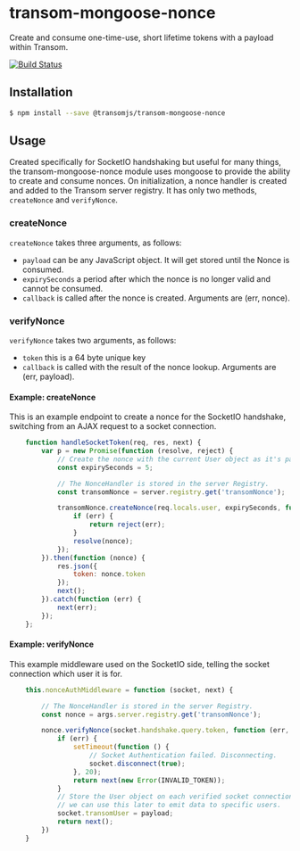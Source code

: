 # transom-mongoose-nonce
Create and consume one-time-use, short lifetime tokens with a payload within Transom.

[![Build Status](https://travis-ci.org/transomjs/transom-mongoose-nonce.svg?branch=master)](https://travis-ci.org/transomjs/transom-mongoose-nonce)

## Installation

```bash
$ npm install --save @transomjs/transom-mongoose-nonce
```

## Usage
Created specifically for SocketIO handshaking but useful for many things, the transom-mongoose-nonce module uses mongoose to provide the ability to create and consume nonces. On initialization, a nonce handler is created and added to the Transom server registry. It has only two methods, `createNonce` and `verifyNonce`.

### createNonce
`createNonce` takes three arguments, as follows:
* `payload` can be any JavaScript object. It will get stored until the Nonce is consumed.
* `expirySeconds` a period after which the nonce is no longer valid and cannot be consumed.
* `callback` is called after the nonce is created. Arguments are (err, nonce).

### verifyNonce
`verifyNonce` takes two arguments, as follows:
* `token` this is a 64 byte unique key
* `callback` is called with the result of the nonce lookup. Arguments are (err, payload).

#### Example: createNonce
This is an example endpoint to create a nonce for the SocketIO handshake, switching from an AJAX request to a socket connection.
```javascript
	function handleSocketToken(req, res, next) {
		var p = new Promise(function (resolve, reject) {
			// Create the nonce with the current User object as it's payload.
			const expirySeconds = 5;

			// The NonceHandler is stored in the server Registry.
			const transomNonce = server.registry.get('transomNonce');

			transomNonce.createNonce(req.locals.user, expirySeconds, function (err, nonce) {
				if (err) {
					return reject(err);
				}
				resolve(nonce);
			});
		}).then(function (nonce) {
			res.json({
				token: nonce.token
			});
			next();
		}).catch(function (err) {
			next(err);
		});
	}; 
```

#### Example: verifyNonce
This example middleware used on the SocketIO side, telling the socket connection which user it is for.
```javascript
    this.nonceAuthMiddleware = function (socket, next) {

        // The NonceHandler is stored in the server Registry.
        const nonce = args.server.registry.get('transomNonce');

        nonce.verifyNonce(socket.handshake.query.token, function (err, payload) {
            if (err) {
                setTimeout(function () {
                    // Socket Authentication failed. Disconnecting.
                    socket.disconnect(true);
                }, 20);
                return next(new Error(INVALID_TOKEN));
            }
            // Store the User object on each verified socket connection,
            // we can use this later to emit data to specific users.
            socket.transomUser = payload;
            return next();
        })
    }
```
